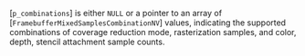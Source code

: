 [`p_combinations`] is either `NULL` or a pointer to an array of
[`FramebufferMixedSamplesCombinationNV`] values, indicating the
supported combinations of coverage reduction mode, rasterization
samples, and color, depth, stencil attachment sample counts.